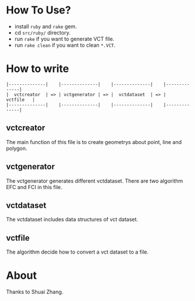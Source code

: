 How To Use?
===========

* install `ruby` and `rake` gem.
* cd `src/ruby/` directory.
* run `rake` if you want to generate VCT file.
* run `rake clean` if you want to clean `*.VCT`.

How to write
============

```
|--------------|    |--------------|    |--------------|    |--------------|
|  vctcreator  | => | vctgenerator | => |  vctdataset  | => |    vctfile   |
|--------------|    |--------------|    |--------------|    |--------------|

```

## vctcreator

The main function of this file is to create geometrys about point, line and polygon.

## vctgenerator

The vctgenerator generates different vctdataset. There are two algorithm EFC and FCI in this file.

## vctdataset

The vctdataset includes data structures of vct dataset.

## vctfile

The algorithm decide how to convert a vct dataset to a file.


About
=====

Thanks to Shuai Zhang.

